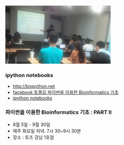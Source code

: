 
![대문](doc/img/study.jpg)

### ipython notebooks
- http://biopython.net
- [facebook 토플모 파이썬을 이용한 Bioinformatics 기초](https://www.facebook.com/notes/%EC%8B%B8%EC%9D%B4%EA%B7%B8%EB%9E%98%EB%A8%B8/%ED%86%A0%ED%94%8C%EB%AA%A8-%ED%8C%8C%EC%9D%B4%EC%8D%AC%EC%9D%84-%EC%9D%B4%EC%9A%A9%ED%95%9C-bioinformatics-%EA%B8%B0%EC%B4%88/547580625394433)
- [ipython notebooks](http://nbviewer.ipython.org/github/biopy/biopy.github.io/tree/master/notebook/)

### 파이썬을 이용한 Bioinformatics 기초 : PART II
- 8월 5일 - 9월 30일
- 매주 화요일 저녁. 7시 30~9시 30분
- 장소 : 토즈 강남 1호점